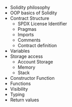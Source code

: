 - Solidity philosophy
- OOP  basics of Solidity
- Contract Structure
	- SPDX License Identifier
	- Pragmas
	- Imports
	- Comments
	- Contract definition
- Variables
- Storage access
	- Account Storage
	- Memory
	- Stack
- Constructor Function
- Functions
- Visibility
- Typing
- Return values